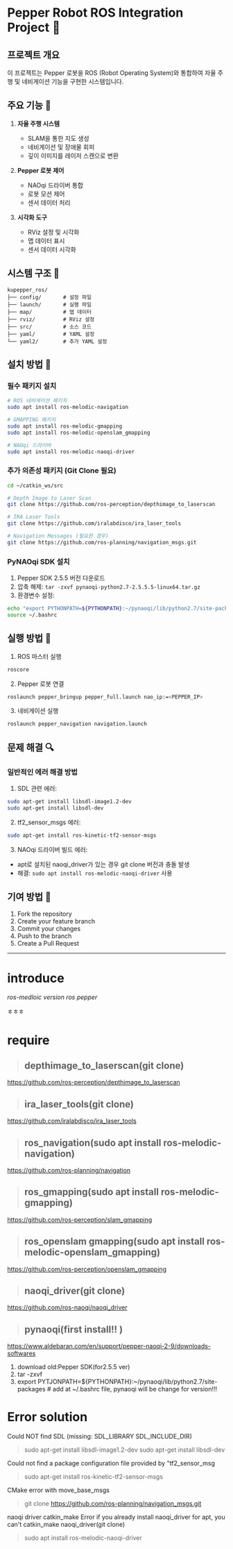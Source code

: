 # Pepper Robot ROS Integration Project 🤖

## 프로젝트 개요

이 프로젝트는 Pepper 로봇을 ROS (Robot Operating System)와 통합하여 자율 주행 및 네비게이션 기능을 구현한 시스템입니다.

## 주요 기능 🎯

1. **자율 주행 시스템**
   - SLAM을 통한 지도 생성
   - 네비게이션 및 장애물 회피
   - 깊이 이미지를 레이저 스캔으로 변환

2. **Pepper 로봇 제어**
   - NAOqi 드라이버 통합
   - 로봇 모션 제어
   - 센서 데이터 처리

3. **시각화 도구**
   - RViz 설정 및 시각화
   - 맵 데이터 표시
   - 센서 데이터 시각화

## 시스템 구조 📂

```
kupepper_ros/
├── config/       # 설정 파일
├── launch/       # 실행 파일
├── map/          # 맵 데이터
├── rviz/         # RViz 설정
├── src/          # 소스 코드
├── yaml/         # YAML 설정
└── yaml2/        # 추가 YAML 설정
```

## 설치 방법 🔧

### 필수 패키지 설치

```bash
# ROS 네비게이션 패키지
sudo apt install ros-melodic-navigation

# GMAPPING 패키지
sudo apt install ros-melodic-gmapping
sudo apt install ros-melodic-openslam_gmapping

# NAOqi 드라이버
sudo apt install ros-melodic-naoqi-driver
```

### 추가 의존성 패키지 (Git Clone 필요)

```bash
cd ~/catkin_ws/src

# Depth Image to Laser Scan
git clone https://github.com/ros-perception/depthimage_to_laserscan

# IRA Laser Tools
git clone https://github.com/iralabdisco/ira_laser_tools

# Navigation Messages (필요한 경우)
git clone https://github.com/ros-planning/navigation_msgs.git
```

### PyNAOqi SDK 설치

1. Pepper SDK 2.5.5 버전 다운로드
2. 압축 해제: `tar -zxvf pynaoqi-python2.7-2.5.5.5-linux64.tar.gz`
3. 환경변수 설정:
```bash
echo "export PYTHONPATH=${PYTHONPATH}:~/pynaoqi/lib/python2.7/site-packages" >> ~/.bashrc
source ~/.bashrc
```

## 실행 방법 🚀

1. ROS 마스터 실행
```bash
roscore
```

2. Pepper 로봇 연결
```bash
roslaunch pepper_bringup pepper_full.launch nao_ip:=<PEPPER_IP>
```

3. 네비게이션 실행
```bash
roslaunch pepper_navigation navigation.launch
```

## 문제 해결 🔍

### 일반적인 에러 해결 방법

1. SDL 관련 에러:
```bash
sudo apt-get install libsdl-image1.2-dev
sudo apt-get install libsdl-dev
```

2. tf2_sensor_msgs 에러:
```bash
sudo apt-get install ros-kinetic-tf2-sensor-msgs
```

3. NAOqi 드라이버 빌드 에러:
- apt로 설치된 naoqi_driver가 있는 경우 git clone 버전과 충돌 발생
- 해결: `sudo apt install ros-melodic-naoqi-driver` 사용

## 기여 방법 🤝

1. Fork the repository
2. Create your feature branch
3. Commit your changes
4. Push to the branch
5. Create a Pull Request

---

# introduce

_ros-medloic version ros pepper_

ㅎㅎㅎ

# require

> ## depthimage_to_laserscan(git clone)

https://github.com/ros-perception/depthimage_to_laserscan

> ## ira_laser_tools(git clone)

https://github.com/iralabdisco/ira_laser_tools

> ## ros_navigation(sudo apt install ros-melodic-navigation)

https://github.com/ros-planning/navigation

> ## ros_gmapping(sudo apt install ros-melodic-gmapping)

https://github.com/ros-perception/slam_gmapping

> ## ros_openslam gmapping(sudo apt install ros-melodic-openslam_gmapping)

https://github.com/ros-perception/openslam_gmapping

> ## naoqi_driver(git clone)

https://github.com/ros-naoqi/naoqi_driver

> ## pynaoqi(first install!! )

https://www.aldebaran.com/en/support/pepper-naoqi-2-9/downloads-softwares

1. download old:Pepper SDK(for2.5.5 ver)
2. tar -zxvf
3. export PYTJONPATH=${PYTHONPATH}:~/pynaoqi/lib/python2.7/site-packages # add at ~/.bashrc file, pynaoqi will be change for version!!!

# Error solution

Could NOT find SDL (missing: SDL_LIBRARY SDL_INCLUDE_DIR)

> sudo apt-get install libsdl-image1.2-dev sudo apt-get install libsdl-dev

Could not find a package configuration file provided by "tf2_sensor_msg

> sudo apt-get install ros-kinetic-tf2-sensor-msgs

CMake error with move_base_msgs

> git clone https://github.com/ros-planning/navigation_msgs.git

naoqi driver catkin_make Error if you already install naoqi_driver for apt, you can't catkin_make naoqi_driver(git clone)

> sudo apt install ros-melodic-naoqi-driver